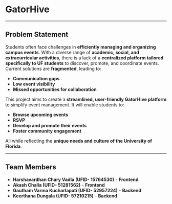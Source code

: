 # **GatorHive**

---

## **Problem Statement**  
Students often face challenges in **efficiently managing and organizing campus events**. With a diverse range of **academic, social, and extracurricular activities**, there is a lack of a **centralized platform tailored specifically to UF students** to discover, promote, and coordinate events.  
Current solutions are **fragmented**, leading to:  
- **Communication gaps**  
- **Low event visibility**  
- **Missed opportunities for collaboration**  

This project aims to create a **streamlined, user-friendly GatorHive platform** to simplify event management. It will enable students to:  
- **Browse upcoming events**  
- **RSVP**  
- **Develop and promote their events**  
- **Foster community engagement**  

All while reflecting the **unique needs and culture of the University of Florida**.

---

## **Team Members**  
- **Harshavardhan Chary Vadla (UFID- 15764530)** - **Frontend**  
- **Akash Challa (UFID- 51281562)** - **Frontend**  
- **Gautham Varma Kucharlapati (UFID- 52957224)** - **Backend**  
- **Keerthana Dungala (UFID- 57210215)** - **Backend**
